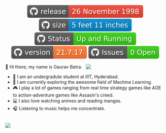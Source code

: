 <p align="center">
  <img src="https://raw.githubusercontent.com/batra98/batra98/master/badges/release.svg">
  <img src="https://raw.githubusercontent.com/batra98/batra98/master/badges/size.svg">
  <img src="https://raw.githubusercontent.com/batra98/batra98/master/badges/status.svg">
  <img src="https://raw.githubusercontent.com/batra98/batra98/master/badges/version.svg">
  <img src="https://raw.githubusercontent.com/batra98/batra98/master/badges/Issues.svg">
</p>

<img width="250" align="right" src="https://raw.githubusercontent.com/batra98/batra98/master/gif/work.gif">

:wave: Hi there, my name is Gaurav Batra. 
- :school: I am an undergradute student at IIIT, Hyderabad.
- :book: I am currently exploring the awesome field of Machine Learning.
- :video_game: I play a lot of games ranging from real time strategy games like AOE to action-adventure games like Assasin's creed.
- :computer: I also love watching animes and reading mangas.
- :headphones: Listening to music helps me concentrate.

<br>
<img src="https://github-readme-stats.vercel.app/api?username=batra98&&show_icons=true&title_color=ffffff&icon_color=341C09&text_color=daf7dc&bg_color=236AB9">
